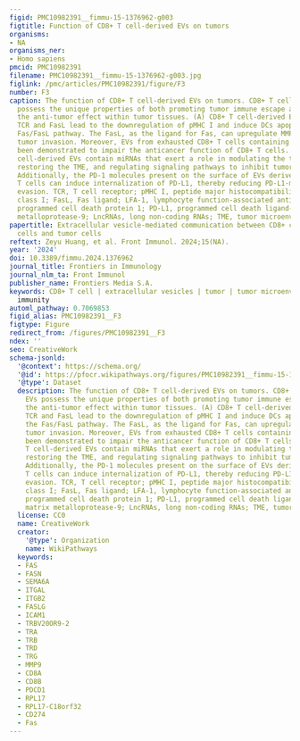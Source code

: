 ```yaml
---
figid: PMC10982391__fimmu-15-1376962-g003
figtitle: Function of CD8+ T cell-derived EVs on tumors
organisms:
- NA
organisms_ner:
- Homo sapiens
pmcid: PMC10982391
filename: PMC10982391__fimmu-15-1376962-g003.jpg
figlink: /pmc/articles/PMC10982391/figure/F3
number: F3
caption: The function of CD8+ T cell-derived EVs on tumors. CD8+ T cell-derived EVs
  possess the unique properties of both promoting tumor immune escape and enhancing
  the anti-tumor effect within tumor tissues. (A) CD8+ T cell-derived EVs carrying
  TCR and FasL lead to the downregulation of pMHC I and induce DCs apoptosis via the
  Fas/FasL pathway. The FasL, as the ligand for Fas, can upregulate MMP9, promoting
  tumor invasion. Moreover, EVs from exhausted CD8+ T cells containing lncRNAs have
  been demonstrated to impair the anticancer function of CD8+ T cells. (B) CD8+ T
  cell-derived EVs contain miRNAs that exert a role in modulating the tumor stroma,
  restoring the TME, and regulating signaling pathways to inhibit tumor development.
  Additionally, the PD-1 molecules present on the surface of EVs derived from CD8+
  T cells can induce internalization of PD-L1, thereby reducing PD-L1-mediated immune
  evasion. TCR, T cell receptor; pMHC I, peptide major histocompatibility complex
  class I; FasL, Fas ligand; LFA-1, lymphocyte function-associated antigen-1; PD-1,
  programmed cell death protein 1; PD-L1, programmed cell death ligand-1; MMP9, matrix
  metalloprotease-9; LncRNAs, long non-coding RNAs; TME, tumor microenvironment
papertitle: Extracellular vesicle-mediated communication between CD8+ cytotoxic T
  cells and tumor cells
reftext: Zeyu Huang, et al. Front Immunol. 2024;15(NA).
year: '2024'
doi: 10.3389/fimmu.2024.1376962
journal_title: Frontiers in Immunology
journal_nlm_ta: Front Immunol
publisher_name: Frontiers Media S.A.
keywords: CD8+ T cell | extracellular vesicles | tumor | tumor microenvironment |
  immunity
automl_pathway: 0.7069853
figid_alias: PMC10982391__F3
figtype: Figure
redirect_from: /figures/PMC10982391__F3
ndex: ''
seo: CreativeWork
schema-jsonld:
  '@context': https://schema.org/
  '@id': https://pfocr.wikipathways.org/figures/PMC10982391__fimmu-15-1376962-g003.html
  '@type': Dataset
  description: The function of CD8+ T cell-derived EVs on tumors. CD8+ T cell-derived
    EVs possess the unique properties of both promoting tumor immune escape and enhancing
    the anti-tumor effect within tumor tissues. (A) CD8+ T cell-derived EVs carrying
    TCR and FasL lead to the downregulation of pMHC I and induce DCs apoptosis via
    the Fas/FasL pathway. The FasL, as the ligand for Fas, can upregulate MMP9, promoting
    tumor invasion. Moreover, EVs from exhausted CD8+ T cells containing lncRNAs have
    been demonstrated to impair the anticancer function of CD8+ T cells. (B) CD8+
    T cell-derived EVs contain miRNAs that exert a role in modulating the tumor stroma,
    restoring the TME, and regulating signaling pathways to inhibit tumor development.
    Additionally, the PD-1 molecules present on the surface of EVs derived from CD8+
    T cells can induce internalization of PD-L1, thereby reducing PD-L1-mediated immune
    evasion. TCR, T cell receptor; pMHC I, peptide major histocompatibility complex
    class I; FasL, Fas ligand; LFA-1, lymphocyte function-associated antigen-1; PD-1,
    programmed cell death protein 1; PD-L1, programmed cell death ligand-1; MMP9,
    matrix metalloprotease-9; LncRNAs, long non-coding RNAs; TME, tumor microenvironment
  license: CC0
  name: CreativeWork
  creator:
    '@type': Organization
    name: WikiPathways
  keywords:
  - FAS
  - FASN
  - SEMA6A
  - ITGAL
  - ITGB2
  - FASLG
  - ICAM1
  - TRBV20OR9-2
  - TRA
  - TRB
  - TRD
  - TRG
  - MMP9
  - CD8A
  - CD8B
  - PDCD1
  - RPL17
  - RPL17-C18orf32
  - CD274
  - Fas
---
```

